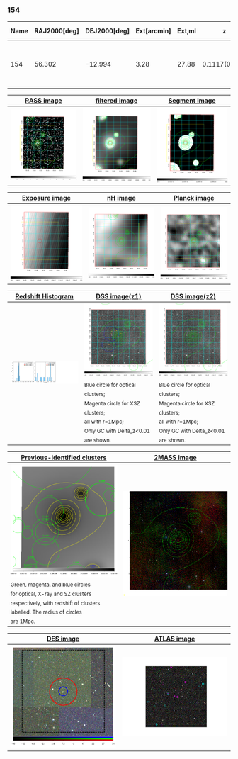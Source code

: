 <div STYLE="page-break-after: always;"></div>

### 154

|Name|RAJ2000[deg]|DEJ2000[deg] |Ext[arcmin]| Ext,ml | z | z_src| C|GC(XSZ,Delta_z<0.01)| GC(OPT,Delta_z<0.01)|GC| R_sig[arcmin] | R500[arcmin] | R500[Mpc]| CRsig[c/s] | CR500[c/s] |L500[1E44 erg/s]|F500[1E-12 erg/s/cm^2]| M500[1E14 Msun]|Tx[keV]|Cnt_sig|Beta|Rc[arcmin]|Comment|Alias|
|---|---|---|---|---|---|------|---|--------|---------|----------|---|---|---|---|---|---|---|---|---|---|---|---|---|---|
|154| 56.302| -12.994| 3.28| 27.88| 0.1117(0.008)| z1,| G| -| -| A, W| 20.256| 7.055| 0.860| 0.144(0.052)| 0.130(0.047)| 0.758(0.191)| 2.359(0.596)| 2.02(0.25)| 3.42(0.27)| 97.9| 0.663(-0.083+0.127)| 4.326(-1.108+1.478)| An Abell cluster with no $z$ and offset = 0.14 Mpc| t147|

|[RASS image](../image/154/154_img.pdf)|[filtered image](../image/154/154_fil.pdf)|[Segment image](../image/154/154_seg.pdf)|
|-------------------|--------------------|-------------------|
| <img src="../image/154/154_img.png" width="300">  | <img src="../image/154/154_fil.png" width="300">   | <img src="../image/154/154_seg.png" width="300">  |

|[Exposure image](../image/154/154_mex.pdf)| [nH image](../image/154/154_nh.pdf)| [Planck image](../image/154/154_p.pdf)|
|-------------------|--------------------|-------------------|
|<img src="../image/154/154_mex.png" width="300">   | <img src="../image/154/154_nh.png" width="300">    | <img src="../image/154/154_p.png" width="300"> |

|[Redshift Histogram](../image/154/154_zg.pdf) | [DSS image(z1)](../image/154/154_dss_z1.pdf)      |  [DSS image(z2)](../image/154/154_dss_z2.pdf)    |
|-------------------|--------------------|-------------------|
|<img src="../image/154/154_zg.png" width="300"> |<img src="../image/154/154_dss_z1.png" width="300"> <sub><br>Blue circle for optical clusters; <br>Magenta circle for XSZ clusters; <br>all with r=1Mpc; <br>Only GC with Delta_z<0.01 are shown. </sub>| <img src="../image/154/154_dss_z2.png" width="300"><sub><br>Blue circle for optical clusters; <br>Magenta circle for XSZ clusters; <br>all with r=1Mpc; <br>Only GC with Delta_z<0.01 are shown. </sub> |

|[Previous-identified clusters](../image/154/154_gc.pdf) | [2MASS image](../image/154/154_2mass.pdf)      |
|-------------------|-------------------|
|<img src=../image/154/154_gc.png width="300"> <br><sub>Green, magenta, and blue circles <br>for optical, X-ray and SZ clusters <br>respectively, with redshift of clusters <br>labelled. The radius of circles <br>are 1Mpc.</sub>|<img src="../image/154/154_2mass.png" width="300">  |

|[DES image](../image/154/154_des.pdf)   |[ATLAS image](../image/154/154_s.pdf)        |
|-------------------|-------------------|
| <img src="../image/154/154_des.png" width="300">  | <img src="../image/154/154_s.png" width="300">  |
